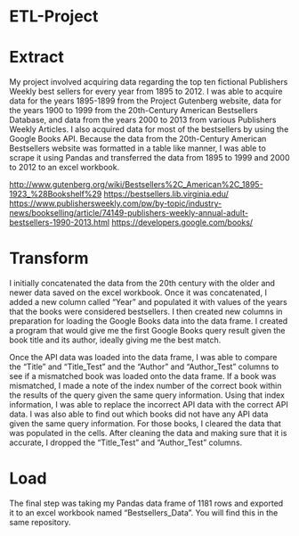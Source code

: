 # ETL-Project

# Extract

  My project involved acquiring data regarding the top ten fictional Publishers Weekly best sellers for every year from 1895 to 2012. I was able to acquire data for the years 1895-1899 from the Project Gutenberg website, data for the years 1900 to 1999 from the 20th-Century American Bestsellers Database, and data from the years 2000 to 2013 from various Publishers Weekly Articles. I also acquired data for most of the bestsellers by using the Google Books API. Because the data from the 20th-Century American Bestsellers website was formatted in a table like manner, I was able to scrape it using Pandas and transferred the data from 1895 to 1999 and 2000 to 2012 to an excel workbook. 

http://www.gutenberg.org/wiki/Bestsellers%2C_American%2C_1895-1923_%28Bookshelf%29
https://bestsellers.lib.virginia.edu/
https://www.publishersweekly.com/pw/by-topic/industry-news/bookselling/article/74149-publishers-weekly-annual-adult-bestsellers-1990-2013.html
https://developers.google.com/books/

# Transform

  I initially concatenated the data from the 20th century with the older and newer data saved on the excel workbook. Once it was concatenated, I added a new column called “Year” and populated it with values of the years that the books were considered bestsellers. I then created new columns in preparation for loading the Google Books data into the data frame. I created a program that would give me the first Google Books query result given the book title and its author, ideally giving me the best match. 
  
  Once the API data was loaded into the data frame, I was able to compare the “Title” and “Title_Test”  and the “Author” and “Author_Test” columns to see if a mismatched book was loaded onto the data frame. If a book was mismatched, I made a note of the index number of the correct book within the results of the query given the same query information. Using that index information, I was able to replace the incorrect API data with the correct API data. I was also able to find out which books did not have any API data given the same query information. For those books, I cleared the data that was populated in the cells. After cleaning the data and making sure that it is accurate, I dropped the “Title_Test” and “Author_Test” columns. 

# Load

  The final step was taking my Pandas data frame of 1181 rows and exported it to an excel workbook named “Bestsellers_Data”. You will find this in the same repository. 
